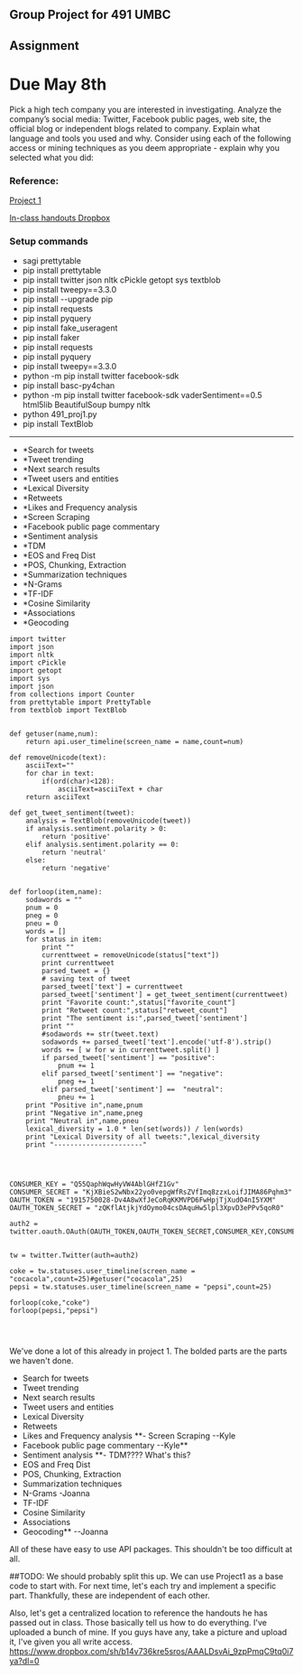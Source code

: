 ## Group Project for 491 UMBC


## Assignment
# Due May 8th
Pick a high tech company you are interested in investigating. Analyze the company’s social
media: Twitter, Facebook public pages, web site, the official blog or independent blogs
related to company. Explain what language and tools you used and why. Consider using
each of the following access or mining techniques as you deem appropriate - explain why
you selected what you did:


### Reference:

[Project 1](https://github.com/kgor93/491_GroupProj/blob/master/proj1.py)

[In-class handouts Dropbox](https://www.dropbox.com/sh/b14v736kre5sros/AAALDsvAi_9zpPmqC9tq0i7ya?dl=0)

### Setup commands
- sagi prettytable
- pip install prettytable
- pip install twitter json nltk cPickle getopt sys textblob
- pip install tweepy==3.3.0
- pip install --upgrade pip
- pip install requests
- pip install pyquery
- pip install fake_useragent
- pip install faker
- pip install requests
- pip install pyquery
- pip install tweepy==3.3.0
- python -m pip install twitter facebook-sdk
- pip install basc-py4chan
- python -m pip install twitter facebook-sdk vaderSentiment==0.5 html5lib BeautifulSoup bumpy nltk
- python 491_proj1.py 
- pip install TextBlob

---------------------------------

- *Search for tweets
- *Tweet trending
- *Next search results
- *Tweet users and entities
- *Lexical Diversity
- *Retweets
- *Likes and Frequency analysis
- *Screen Scraping
- *Facebook public page commentary
- *Sentiment analysis
- *TDM
- *EOS and Freq Dist
- *POS, Chunking, Extraction
- *Summarization techniques
- *N-Grams
- *TF-IDF
- *Cosine Similarity
- *Associations
- *Geocoding



```
import twitter
import json
import nltk
import cPickle
import getopt
import sys
import json
from collections import Counter
from prettytable import PrettyTable
from textblob import TextBlob


def getuser(name,num):
    return api.user_timeline(screen_name = name,count=num)

def removeUnicode(text):
	asciiText=""
	for char in text:
		if(ord(char)<128):
			asciiText=asciiText + char
	return asciiText

def get_tweet_sentiment(tweet):
    analysis = TextBlob(removeUnicode(tweet))
    if analysis.sentiment.polarity > 0:
        return 'positive'
    elif analysis.sentiment.polarity == 0:
        return 'neutral'
    else:
        return 'negative'


def forloop(item,name):
    sodawords = ""
    pnum = 0
    pneg = 0
    pneu = 0
    words = []
    for status in item:
        print ""
        currenttweet = removeUnicode(status["text"])
        print currenttweet
        parsed_tweet = {}
        # saving text of tweet
        parsed_tweet['text'] = currenttweet
        parsed_tweet['sentiment'] = get_tweet_sentiment(currenttweet)
        print "Favorite count:",status["favorite_count"]
        print "Retweet count:",status["retweet_count"]
        print "The sentiment is:",parsed_tweet['sentiment']
        print ""
        #sodawords += str(tweet.text)
        sodawords += parsed_tweet['text'].encode('utf-8').strip()
        words += [ w for w in currenttweet.split() ]
        if parsed_tweet['sentiment'] == "positive":
            pnum += 1
        elif parsed_tweet['sentiment'] == "negative":
            pneg += 1
        elif parsed_tweet['sentiment'] ==  "neutral":
            pneu += 1
    print "Positive in",name,pnum
    print "Negative in",name,pneg
    print "Neutral in",name,pneu
    lexical_diversity = 1.0 * len(set(words)) / len(words)
    print "Lexical Diversity of all tweets:",lexical_diversity
    print "----------------------"




CONSUMER_KEY = "Q55QaphWqwHyVW4AblGHfZ1Gv"
CONSUMER_SECRET = "KjXBieS2wNbx22yo0vepgWfRsZVfImq8zzxLoifJIMA86Pqhm3"
OAUTH_TOKEN = "1915750028-Dv4A8wXfJeCoRqKKMVPD6FwHpjTjXudO4nI5YXM"
OAUTH_TOKEN_SECRET = "zQKflAtjkjYdOymo04csDAquHw5lpl3XpvD3ePPv5qoR0"

auth2 = twitter.oauth.OAuth(OAUTH_TOKEN,OAUTH_TOKEN_SECRET,CONSUMER_KEY,CONSUMER_SECRET)


tw = twitter.Twitter(auth=auth2)

coke = tw.statuses.user_timeline(screen_name = "cocacola",count=25)#getuser("cocacola",25)
pepsi = tw.statuses.user_timeline(screen_name = "pepsi",count=25)

forloop(coke,"coke")
forloop(pepsi,"pepsi")




```




We've done a lot of this already in project 1. The bolded parts are the parts we haven't done.

- Search for tweets
- Tweet trending
- Next search results
- Tweet users and entities
- Lexical Diversity
- Retweets
- Likes and Frequency analysis
**- Screen Scraping --Kyle
- Facebook public page commentary  --Kyle**
- Sentiment analysis
**- TDM???? What's this?
- EOS and Freq Dist
- POS, Chunking, Extraction
- Summarization techniques
- N-Grams -Joanna
- TF-IDF
- Cosine Similarity
- Associations
- Geocoding** --Joanna

All of these have easy to use API packages. This shouldn't be too difficult at all.

##TODO:
	We should probably split this up. We can use Project1 as a base code to start with. For next time, let's each try and implement a specific part. Thankfully, these are independent of each other.
    
   Also, let's get a centralized location to reference the handouts he has passed out in class. Those basically tell us how to do everything. I've uploaded a bunch of mine. If you guys have any, take a picture and upload it, I've given you all write access. https://www.dropbox.com/sh/b14v736kre5sros/AAALDsvAi_9zpPmqC9tq0i7ya?dl=0
